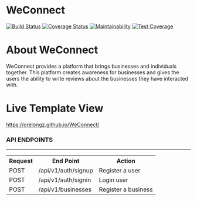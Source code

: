 # WeConnect
[![Build Status](https://travis-ci.org/Orelongz/WeConnect.svg?branch=feature/155516196/update-business)](https://travis-ci.org/Orelongz/WeConnect?branch=feature/155516196/update-business)
[![Coverage Status](https://coveralls.io/repos/github/Orelongz/WeConnect/badge.svg?branch=feature/155516196/update-business)](https://coveralls.io/github/Orelongz/WeConnect?branch=feature/155516196/update-business)
[![Maintainability](https://api.codeclimate.com/v1/badges/dbf93139a748aaefefcb/maintainability)](https://codeclimate.com/github/Orelongz/WeConnect/maintainability)
[![Test Coverage](https://api.codeclimate.com/v1/badges/dbf93139a748aaefefcb/test_coverage)](https://codeclimate.com/github/Orelongz/WeConnect/test_coverage)

# About WeConnect
WeConnect provides a platform that brings businesses and individuals together. This platform creates awareness for businesses and gives the users the ability to write reviews about the businesses they have interacted with.

# Live Template View
https://orelongz.github.io/WeConnect/

<h3>API ENDPOINTS</h3>
<hr>
<table>
  <tr>
      <th>Request</th>
      <th>End Point</th>
      <th>Action</th>
  </tr>
  <tr>
      <td>POST</td>
      <td>/api/v1/auth/signup</td>
      <td>Register a user</td>
  </tr>
  <tr>
      <td>POST</td>
      <td>/api/v1/auth/signin</td>
      <td>Login user</td>
  </tr>
  
  <tr>
      <td>POST</td>
      <td>/api/v1/businesses</td>
      <td>Register a business</td>
  </tr>
</table>